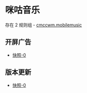 # 咪咕音乐

存在 2 规则组 - [cmccwm.mobilemusic](/src/apps/cmccwm.mobilemusic.ts)

## 开屏广告

- [快照-0](https://i.gkd.li/import/12852498)

## 版本更新

- [快照-0](https://i.gkd.li/import/13448898)
